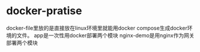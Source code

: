 # docker-pratise
docker-file里放的是直接放在linux环境里就能用docker compose生成docker环境的文件。
app是一次性用docker部署两个模块
nginx-demo是用nginx作为网关部署两个模块
